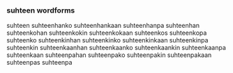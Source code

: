 
### suhteen wordforms

suhteen
suhteenhanko
suhteenhankaan
suhteenhanpa
suhteenhan
suhteenkohan
suhteenkokin
suhteenkokaan
suhteenkos
suhteenkopa
suhteenko
suhteenkinhan
suhteenkinko
suhteenkinkaan
suhteenkinpa
suhteenkin
suhteenkaanhan
suhteenkaanko
suhteenkaankin
suhteenkaanpa
suhteenkaan
suhteenpahan
suhteenpako
suhteenpakin
suhteenpakaan
suhteenpas
suhteenpa

